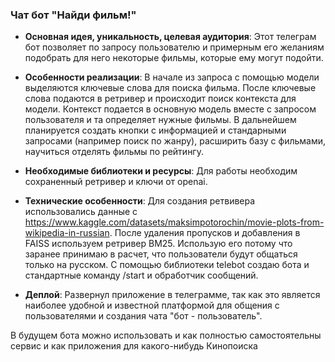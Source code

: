 
### Чат бот "Найди фильм!"


- **Основная идея, уникальность, целевая аудитория**: 
Этот телеграм бот позволяет по запросу пользователю и примерным его желаниям подобрать для него некоторые фильмы, которые ему могут подойти.


- **Особенности реализации**: 
В начале из запроса с помощью модели выделяются ключевые слова для поиска фильма. После ключевые слова подаются в ретривер и происходит поиск контекста для модели.
Контекст подается в основную модель вместе с запросом пользователя и та определяет нужные фильмы.
В дальнейшем планируется создать кнопки с информацией и стандарными запросами (например поиск по жанру), расширить базу с фильмами, научиться отделять фильмы по рейтингу.


- **Необходимые библиотеки и ресурсы**: 
Для работы необходим сохраненный ретривер и ключи от openai.


- **Технические особенности**:
Для создания ретвивера использовались данные с https://www.kaggle.com/datasets/maksimpotorochin/movie-plots-from-wikipedia-in-russian.
После удаления пропусков и добавления в FAISS используем ретривер BM25. Использую его потому что заранее принимаю в расчет, что пользователи будут общаться только на русском.
С помощью библиотеки telebot создаю бота и стандартные команду /start и обработчик сообщений.


- **Деплой**:
Развернул приложение в телеграмме, так как это является наиболее удобной и известной платформой для общения с пользователями и создания чата "бот - пользователь".  


В будущем бота можно использовать и как полностью самостоятельны сервис и как приложения для какого-нибудь Кинопоиска
